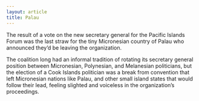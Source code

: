 ```yaml
---
layout: article
title: Palau
---
```


The result of a vote on the new secretary general for the Pacific Islands Forum was the last straw for the tiny Micronesian country of Palau who announced they’d be leaving the organization.

The coalition long had an informal tradition of rotating its secretary general position between Micronesian, Polynesian, and Melanesian politicians, but the election of a Cook Islands politician was a break from convention that left Micronesian nations like Palau, and other small island states that would follow their lead, feeling slighted and voiceless in the organization’s proceedings.
